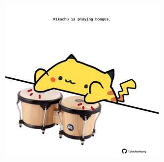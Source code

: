 <!-- built at 01/09/2024, 07:00:51 UTC -->
<p align="center">
  <img width="500" height="500" src="./ReadmeImage.svg">
</p>
